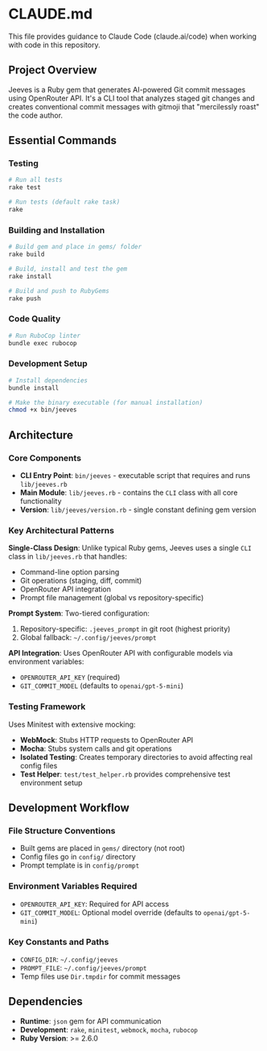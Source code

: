 # CLAUDE.md

This file provides guidance to Claude Code (claude.ai/code) when working with code in this repository.

## Project Overview

Jeeves is a Ruby gem that generates AI-powered Git commit messages using OpenRouter API. It's a CLI tool that analyzes staged git changes and creates conventional commit messages with gitmoji that "mercilessly roast" the code author.

## Essential Commands

### Testing
```bash
# Run all tests
rake test

# Run tests (default rake task)
rake
```

### Building and Installation
```bash
# Build gem and place in gems/ folder
rake build

# Build, install and test the gem
rake install

# Build and push to RubyGems
rake push
```

### Code Quality
```bash
# Run RuboCop linter
bundle exec rubocop
```

### Development Setup
```bash
# Install dependencies
bundle install

# Make the binary executable (for manual installation)
chmod +x bin/jeeves
```

## Architecture

### Core Components

- **CLI Entry Point**: `bin/jeeves` - executable script that requires and runs `lib/jeeves.rb`
- **Main Module**: `lib/jeeves.rb` - contains the `CLI` class with all core functionality
- **Version**: `lib/jeeves/version.rb` - single constant defining gem version

### Key Architectural Patterns

**Single-Class Design**: Unlike typical Ruby gems, Jeeves uses a single `CLI` class in `lib/jeeves.rb` that handles:
- Command-line option parsing
- Git operations (staging, diff, commit)
- OpenRouter API integration
- Prompt file management (global vs repository-specific)

**Prompt System**: Two-tiered configuration:
1. Repository-specific: `.jeeves_prompt` in git root (highest priority)
2. Global fallback: `~/.config/jeeves/prompt`

**API Integration**: Uses OpenRouter API with configurable models via environment variables:
- `OPENROUTER_API_KEY` (required)
- `GIT_COMMIT_MODEL` (defaults to `openai/gpt-5-mini`)

### Testing Framework

Uses Minitest with extensive mocking:
- **WebMock**: Stubs HTTP requests to OpenRouter API
- **Mocha**: Stubs system calls and git operations
- **Isolated Testing**: Creates temporary directories to avoid affecting real config files
- **Test Helper**: `test/test_helper.rb` provides comprehensive test environment setup

## Development Workflow

### File Structure Conventions
- Built gems are placed in `gems/` directory (not root)
- Config files go in `config/` directory
- Prompt template is in `config/prompt`

### Environment Variables Required
- `OPENROUTER_API_KEY`: Required for API access
- `GIT_COMMIT_MODEL`: Optional model override (defaults to `openai/gpt-5-mini`)

### Key Constants and Paths
- `CONFIG_DIR`: `~/.config/jeeves`
- `PROMPT_FILE`: `~/.config/jeeves/prompt`
- Temp files use `Dir.tmpdir` for commit messages

## Dependencies
- **Runtime**: `json` gem for API communication
- **Development**: `rake`, `minitest`, `webmock`, `mocha`, `rubocop`
- **Ruby Version**: >= 2.6.0